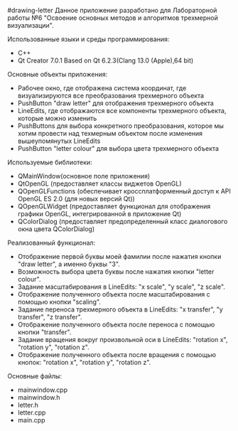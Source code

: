 #drawing-letter
Данное приложение разработано для Лабораторной работы №6 "Освоение основных методов и алгоритмов трехмерной визуализации".

Использованные языки и среды программирования:
  - C++
  - Qt Creator 7.0.1 Based on Qt 6.2.3(Clang 13.0 (Apple),64 bit)

Основные объекты приложения:
  - Рабочее окно, где отображена система координат, где визуализируются все преобразования трехмерного объекта  
  - PushButton "draw letter" для отображения трехмерного объекта 
  - LineEdits, где отображаются все компоненты трехмерного объекта, которые можно изменить
  - PushButtons для выбора конкретного преобразования, которое мы хотим провести над техмерным объектом после изменения вышеупомянутых LineEdits
  - PushButton "letter colour" для выбора цвета трехмерного объекта  

Используемые библиотеки:

  - QMainWindow(основное поле приложения)
  - QtOpenGL (предоставляет классы виджетов OpenGL)
  - QOpenGLFunctions (обеспечивает кроссплатформенный доступ к API OpenGL ES 2.0 (для новых версий Qt))
  - QOpenGLWidget (предоставляет функционал для отображения графики OpenGL, интегрированной в приложение Qt)
  - QColorDialog (предоставляет предопределенный класс диалогового окна цвета QColorDialog)
 

Реализованный функционал:

  - Отображение первой буквы моей фамилии после нажатия кнопки "draw letter", а именно буквы "З".
  - Возможность выбора цвета буквы после нажатия кнопки "letter colour".
  - Задание масштабирования в LineEdits: "x scale", "y scale", "z scale".
  - Отображение полученного объекта после масштабирования с помощью кнопки "scaling".
  - Задание переноса трехмерного объекта в LineEdits: "x transfer", "y transfer", "z transfer".
  - Отображение полученного объекта после переноса с помощью кнопки "transfer".
  - Задание вращения вокруг произвольной оси в LineEdits: "rotation x", "rotation y", "rotation z".
  - Отображение полученного объекта после вращения с помощью кнопок: "rotation x", "rotation y", "rotation z".
  

Основные файлы:

  - mainwindow.cpp
  - mainwindow.h
  - letter.h
  - letter.cpp
  - main.cpp